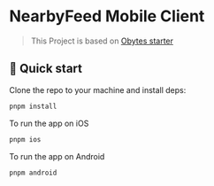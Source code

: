 # NearbyFeed Mobile Client

> This Project is based on [Obytes starter](https://starter.obytes.com)

## 👋 Quick start

Clone the repo to your machine and install deps:

```sh
pnpm install
```

To run the app on iOS

```sh
pnpm ios
```

To run the app on Android

```sh
pnpm android
```
